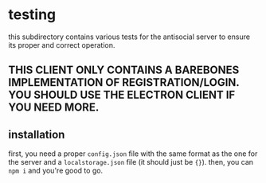 # testing
this subdirectory contains various tests for the antisocial server to ensure its proper and correct operation.

## THIS CLIENT ONLY CONTAINS A BAREBONES IMPLEMENTATION OF REGISTRATION/LOGIN. YOU SHOULD USE THE ELECTRON CLIENT IF YOU NEED MORE.

## installation
first, you need a proper `config.json` file with the same format as the one for the server and a `localstorage.json` file (it should just be `{}`). then, you can `npm i` and you're good to go.